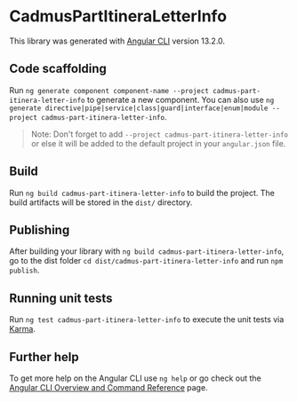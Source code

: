 # CadmusPartItineraLetterInfo

This library was generated with [Angular CLI](https://github.com/angular/angular-cli) version 13.2.0.

## Code scaffolding

Run `ng generate component component-name --project cadmus-part-itinera-letter-info` to generate a new component. You can also use `ng generate directive|pipe|service|class|guard|interface|enum|module --project cadmus-part-itinera-letter-info`.
> Note: Don't forget to add `--project cadmus-part-itinera-letter-info` or else it will be added to the default project in your `angular.json` file. 

## Build

Run `ng build cadmus-part-itinera-letter-info` to build the project. The build artifacts will be stored in the `dist/` directory.

## Publishing

After building your library with `ng build cadmus-part-itinera-letter-info`, go to the dist folder `cd dist/cadmus-part-itinera-letter-info` and run `npm publish`.

## Running unit tests

Run `ng test cadmus-part-itinera-letter-info` to execute the unit tests via [Karma](https://karma-runner.github.io).

## Further help

To get more help on the Angular CLI use `ng help` or go check out the [Angular CLI Overview and Command Reference](https://angular.io/cli) page.
